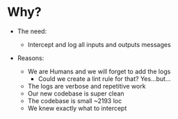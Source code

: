 # Why?

- The need:
  - Intercept and log all inputs and outputs messages
  
- Reasons:
  - We are Humans and we will forget to add the logs
    - Could we create a lint rule for that? Yes...but...
  - The logs are verbose and repetitive work
  - Our new codebase is super clean
  - The codebase is small ~2193 loc
  - We knew exactly what to intercept